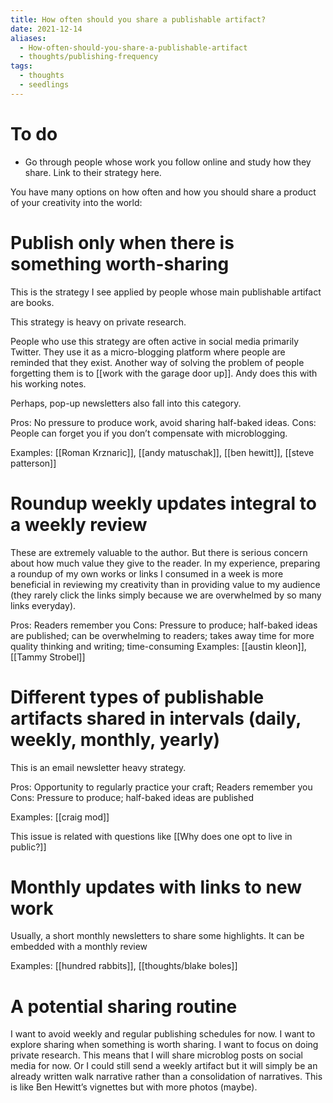 ```yaml
---
title: How often should you share a publishable artifact?
date: 2021-12-14
aliases:
  - How-often-should-you-share-a-publishable-artifact
  - thoughts/publishing-frequency
tags:
  - thoughts
  - seedlings
---
```

# To do

- Go through people whose work you follow online and study how they share. Link to their strategy here.

You have many options on how often and how you should share a product of your creativity into the world:

# Publish only when there is something worth-sharing

This is the strategy I see applied by people whose main publishable artifact are books.

This strategy is heavy on private research.

People who use this strategy are often active in social media primarily Twitter. They use it as a micro-blogging platform where people are reminded that they exist. Another way of solving the problem of people forgetting them is to [[work with the garage door up]]. Andy does this with his working notes.

Perhaps, pop-up newsletters also fall into this category.

Pros: No pressure to produce work, avoid sharing half-baked ideas.
Cons: People can forget you if you don’t compensate with microblogging.

Examples: [[Roman Krznaric]], [[andy matuschak]], [[ben hewitt]], [[steve patterson]]

# Roundup weekly updates integral to a weekly review

These are extremely valuable to the author. But there is serious concern about how much value they give to the reader. In my experience, preparing a roundup of my own works or links I consumed in a week is more beneficial in reviewing my creativity than in providing value to my audience (they rarely click the links simply because we are overwhelmed by so many links everyday).

Pros: Readers remember you
Cons: Pressure to produce; half-baked ideas are published; can be overwhelming to readers; takes away time for more quality thinking and writing; time-consuming
Examples: [[austin kleon]], [[Tammy Strobel]]

# Different types of publishable artifacts shared in intervals (daily, weekly, monthly, yearly)

This is an email newsletter heavy strategy.

Pros: Opportunity to regularly practice your craft; Readers remember you
Cons: Pressure to produce; half-baked ideas are published

Examples: [[craig mod]]

This issue is related with questions like [[Why does one opt to live in public?]]

# Monthly updates with links to new work

Usually, a short monthly newsletters to share some highlights. It can be embedded with a monthly review

Examples: [[hundred rabbits]], [[thoughts/blake boles]]

# A potential sharing routine

I want to avoid weekly and regular publishing schedules for now. I want to explore sharing when something is worth sharing. I want to focus on doing private research. This means that I will share microblog posts on social media for now. Or I could still send a weekly artifact but it will simply be an already written walk narrative rather than a consolidation of narratives. This is like Ben Hewitt’s vignettes but with more photos (maybe).